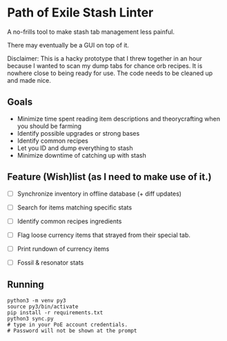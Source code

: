 # Path of Exile Stash Linter

A no-frills tool to make stash tab management less painful.

There may eventually be a GUI on top of it.

Disclaimer: This is a hacky prototype that I threw together in an hour because
I wanted to scan my dump tabs for chance orb recipes. It is nowhere close to
being ready for use. The code needs to be cleaned up and made nice.

## Goals

- Minimize time spent reading item descriptions and theorycrafting when you should be farming
- Identify possible upgrades or strong bases
- Identify common recipes
- Let you ID and dump everything to stash
- Minimize downtime of catching up with stash

## Feature (Wish)list (as I need to make use of it.)

- [ ] Synchronize inventory in offline database (+ diff updates)
- [ ] Search for items matching specific stats
- [ ] Identify common recipes ingredients
- [ ] Flag loose currency items that strayed from their special tab.
- [ ] Print rundown of currency items
- [ ] Fossil & resonator stats


## Running


```
python3 -m venv py3
source py3/bin/activate
pip install -r requirements.txt
python3 sync.py
# type in your PoE account credentials.
# Password will not be shown at the prompt
```

